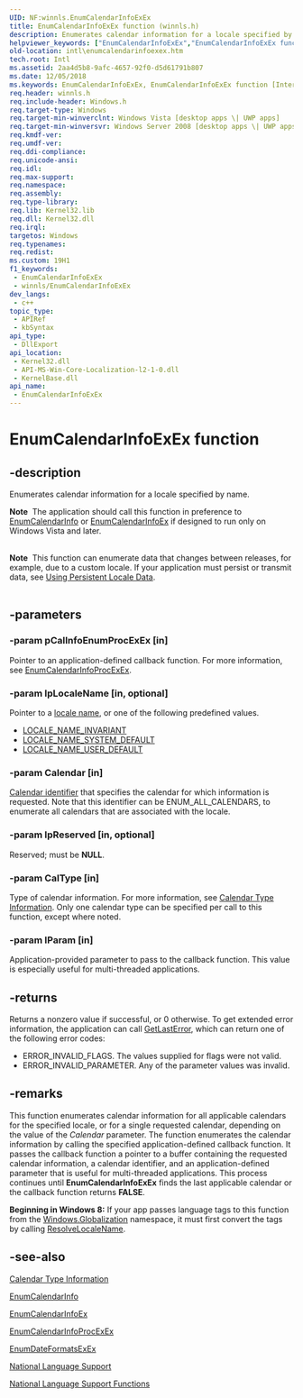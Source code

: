 ```yaml
---
UID: NF:winnls.EnumCalendarInfoExEx
title: EnumCalendarInfoExEx function (winnls.h)
description: Enumerates calendar information for a locale specified by name.Note  The application should call this function in preference to EnumCalendarInfo or EnumCalendarInfoEx if designed to run only on Windows Vista and later. Note  This function can enumerate data that changes between releases, for example, due to a custom locale. If your application must persist or transmit data, see Using Persistent Locale Data.
helpviewer_keywords: ["EnumCalendarInfoExEx","EnumCalendarInfoExEx function [Internationalization for Windows Applications]","_win32_EnumCalendarInfoExEx","intl.enumcalendarinfoexex","winnls/EnumCalendarInfoExEx"]
old-location: intl\enumcalendarinfoexex.htm
tech.root: Intl
ms.assetid: 2aa4d5b8-9afc-4657-92f0-d5d61791b807
ms.date: 12/05/2018
ms.keywords: EnumCalendarInfoExEx, EnumCalendarInfoExEx function [Internationalization for Windows Applications], _win32_EnumCalendarInfoExEx, intl.enumcalendarinfoexex, winnls/EnumCalendarInfoExEx
req.header: winnls.h
req.include-header: Windows.h
req.target-type: Windows
req.target-min-winverclnt: Windows Vista [desktop apps \| UWP apps]
req.target-min-winversvr: Windows Server 2008 [desktop apps \| UWP apps]
req.kmdf-ver: 
req.umdf-ver: 
req.ddi-compliance: 
req.unicode-ansi: 
req.idl: 
req.max-support: 
req.namespace: 
req.assembly: 
req.type-library: 
req.lib: Kernel32.lib
req.dll: Kernel32.dll
req.irql: 
targetos: Windows
req.typenames: 
req.redist: 
ms.custom: 19H1
f1_keywords:
 - EnumCalendarInfoExEx
 - winnls/EnumCalendarInfoExEx
dev_langs:
 - c++
topic_type:
 - APIRef
 - kbSyntax
api_type:
 - DllExport
api_location:
 - Kernel32.dll
 - API-MS-Win-Core-Localization-l2-1-0.dll
 - KernelBase.dll
api_name:
 - EnumCalendarInfoExEx
---
```


# EnumCalendarInfoExEx function


## -description

Enumerates calendar information for a locale specified by name.<div class="alert"><b>Note</b>  The application should call this function in preference to <a href="https://docs.microsoft.com/windows/desktop/api/winnls/nf-winnls-enumcalendarinfoa">EnumCalendarInfo</a> or <a href="https://docs.microsoft.com/windows/desktop/api/winnls/nf-winnls-enumcalendarinfoexa">EnumCalendarInfoEx</a> if designed to run only on Windows Vista and later.</div>
<div> </div>
<div class="alert"><b>Note</b>  This function can enumerate data that changes between releases, for example, due to a custom locale. If your application must persist or transmit data, see <a href="https://docs.microsoft.com/windows/desktop/Intl/using-persistent-locale-data">Using Persistent Locale Data</a>.</div>
<div> </div>

## -parameters

### -param pCalInfoEnumProcExEx [in]

Pointer to an application-defined callback function. For more information, see <a href="https://docs.microsoft.com/previous-versions/windows/desktop/legacy/dd317808(v=vs.85)">EnumCalendarInfoProcExEx</a>.

### -param lpLocaleName [in, optional]

Pointer to a <a href="https://docs.microsoft.com/windows/desktop/Intl/locale-names">locale name</a>, or one of the following predefined values. 

<ul>
<li>
<a href="https://docs.microsoft.com/windows/desktop/Intl/locale-name-constants">LOCALE_NAME_INVARIANT</a>
</li>
<li>
<a href="https://docs.microsoft.com/windows/desktop/Intl/locale-name-constants">LOCALE_NAME_SYSTEM_DEFAULT</a>
</li>
<li>
<a href="https://docs.microsoft.com/windows/desktop/Intl/locale-name-constants">LOCALE_NAME_USER_DEFAULT</a>
</li>
</ul>

### -param Calendar [in]

<a href="https://docs.microsoft.com/windows/desktop/Intl/calendar-identifiers">Calendar identifier</a> that specifies the calendar for which information is requested. Note that this identifier can be ENUM_ALL_CALENDARS, to enumerate all calendars that are associated with the locale.

### -param lpReserved [in, optional]

Reserved; must be <b>NULL</b>.

### -param CalType [in]

Type of calendar information. For more information, see <a href="https://docs.microsoft.com/windows/desktop/Intl/calendar-type-information">Calendar Type Information</a>. Only one calendar type can be specified per call to this function, except where noted.

### -param lParam [in]

Application-provided parameter to pass to the callback function. This value is especially useful for multi-threaded applications.

## -returns

Returns a nonzero value if successful, or 0 otherwise. To get extended error information, the application can call <a href="https://docs.microsoft.com/windows/desktop/api/errhandlingapi/nf-errhandlingapi-getlasterror">GetLastError</a>, which can return one of the following error codes:

<ul>
<li>ERROR_INVALID_FLAGS. The values supplied for flags were not valid.</li>
<li>ERROR_INVALID_PARAMETER. Any of the parameter values was invalid.</li>
</ul>

## -remarks

This function enumerates calendar information for all applicable calendars for the specified locale, or for a single requested calendar, depending on the value of the <i>Calendar</i> parameter. The function enumerates the calendar information by calling the specified application-defined callback function. It passes the callback function a pointer to a buffer containing the requested calendar information, a calendar identifier, and an application-defined parameter that is useful for multi-threaded applications. This process continues until <b>EnumCalendarInfoExEx</b> finds the last applicable calendar or the callback function returns <b>FALSE</b>.

<b>Beginning in Windows 8:</b> If your app passes language tags to this function from the <a href="https://docs.microsoft.com/uwp/api/Windows.Globalization">Windows.Globalization</a> namespace, it must first convert the tags by calling <a href="https://docs.microsoft.com/windows/desktop/api/winnls/nf-winnls-resolvelocalename">ResolveLocaleName</a>.

## -see-also

<a href="https://docs.microsoft.com/windows/desktop/Intl/calendar-type-information">Calendar Type Information</a>



<a href="https://docs.microsoft.com/windows/desktop/api/winnls/nf-winnls-enumcalendarinfoa">EnumCalendarInfo</a>



<a href="https://docs.microsoft.com/windows/desktop/api/winnls/nf-winnls-enumcalendarinfoexa">EnumCalendarInfoEx</a>



<a href="https://docs.microsoft.com/previous-versions/windows/desktop/legacy/dd317808(v=vs.85)">EnumCalendarInfoProcExEx</a>



<a href="https://docs.microsoft.com/windows/desktop/api/winnls/nf-winnls-enumdateformatsexex">EnumDateFormatsExEx</a>



<a href="https://docs.microsoft.com/windows/desktop/Intl/national-language-support">National Language Support</a>



<a href="https://docs.microsoft.com/windows/desktop/Intl/national-language-support-functions">National Language Support Functions</a>


